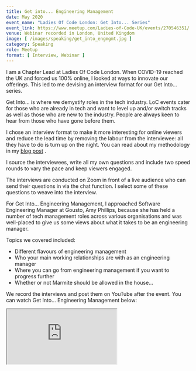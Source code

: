 ```yaml
---
title: Get into... Engineering Management 
date: May 2020
event_name: "Ladies Of Code London: Get Into... Series"
event_link: https://www.meetup.com/Ladies-of-Code-UK/events/270546351/
venue: Webinar recorded in London, United Kingdom
image: [ /images/speaking/get_into_engmgmt.jpg ]
category: Speaking
role: Meetup
format: [ Interview, Webinar ]
---
```


I am a Chapter Lead at Ladies Of Code London.  When COVID-19 reached the UK and forced us 100% online, I looked at ways to innovate our offerings.  This led to me devising an interview format for our Get Into... series.

Get Into... is where we demystify roles in the tech industry.  LoC events cater for those who are already in tech and want to level up and/or switch tracks as well as those who are new to the industry. People are always keen to hear from those who have gone before them.

I chose an interview format to make it more interesting for online viewers and reduce the lead time by removing the labour from the interviewee: all they have to do is turn up on the night.  You can read about my methodology in my [blog post](/blog/2020/06/05/get-into-web-development) .

I source the interviewees, write all my own questions and include two speed rounds to vary the pace and keep viewers engaged.

The interviews are conducted on Zoom in front of a live audience who can send their questions in via the chat function.  I select some of these questions to weave into the interview.

For Get Into... Engineering Management, I approached Software Engineering Manager at Gousto, Amy Phillips, because she has held a number of tech management roles across various organisations and was well-placed to give us some views about what it takes to be an engineering manager.

Topics we covered included:

* Different flavours of engineering management
* Who your main working relationships are with as an engineering manager
* Where you can go from engineering management if you want to progress further
* Whether or not Marmite should be allowed in the house...

We record the interviews and post them on YouTube after the event.  You can watch Get Into... Engineering Management below:

<div class="embed-responsive embed-responsive-16by9">
  <iframe class="embed-responsive-item" src="https://www.youtube.com/embed/luwyL95pyQY" allowfullscreen></iframe>
</div><br/>
